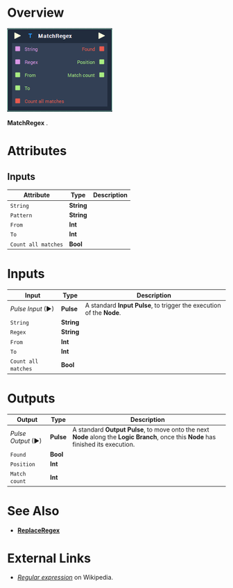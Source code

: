 # Overview

![The MatchRegex Node.](../../.gitbook/assets/node-matchregex.png)

**MatchRegex** .

# Attributes

## Inputs

|Attribute|Type|Description|
|---|---|---|
| `String` | **String** | |
| `Pattern` | **String** | |
| `From` | **Int** | |
| `To` | **Int** | |
| `Count all matches` | **Bool** | |

# Inputs

|Input|Type|Description|
|---|---|---|
|*Pulse Input* (►)|**Pulse**|A standard **Input Pulse**, to trigger the execution of the **Node**.|
| `String` | **String** | |
| `Regex` | **String** | |
| `From` | **Int** | |
| `To` | **Int** | |
| `Count all matches` | **Bool** |

# Outputs

|Output|Type|Description|
|---|---|---|
|*Pulse Output* (►)|**Pulse**|A standard **Output Pulse**, to move onto the next **Node** along the **Logic Branch**, once this **Node** has finished its execution.|
| `Found` | **Bool** | |
| `Position` | **Int** | |
| `Match count` | **Int** |

# See Also

* [**ReplaceRegex**](replaceregex.md)

# External Links

* [*Regular expression*](https://en.wikipedia.org/wiki/Regular_expression) on Wikipedia.


